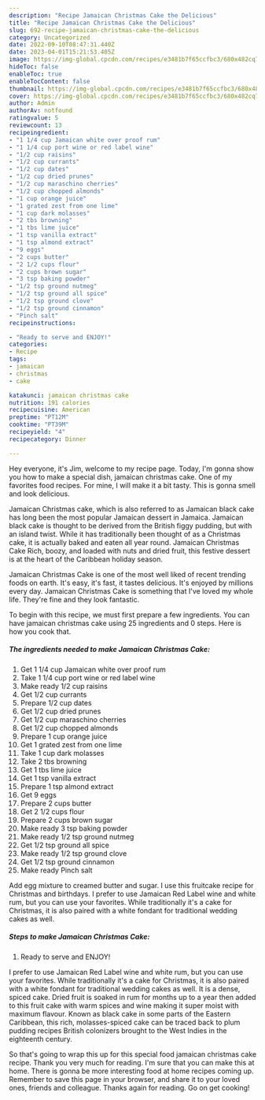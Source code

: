 ```yaml
---
description: "Recipe Jamaican Christmas Cake the Delicious"
title: "Recipe Jamaican Christmas Cake the Delicious"
slug: 692-recipe-jamaican-christmas-cake-the-delicious
category: Uncategorized
date: 2022-09-10T08:47:31.440Z
date: 2023-04-01T15:21:53.405Z
image: https://img-global.cpcdn.com/recipes/e3481b7f65ccfbc3/680x482cq70/jamaican-christmas-cake-recipe-main-photo.jpg
hideToc: false
enableToc: true
enableTocContent: false
thumbnail: https://img-global.cpcdn.com/recipes/e3481b7f65ccfbc3/680x482cq70/jamaican-christmas-cake-recipe-main-photo.jpg
cover: https://img-global.cpcdn.com/recipes/e3481b7f65ccfbc3/680x482cq70/jamaican-christmas-cake-recipe-main-photo.jpg
author: Admin
authorAv: notfound
ratingvalue: 5
reviewcount: 13
recipeingredient:
- "1 1/4 cup Jamaican white over proof rum"
- "1 1/4 cup port wine or red label wine"
- "1/2 cup raisins"
- "1/2 cup currants"
- "1/2 cup dates"
- "1/2 cup dried prunes"
- "1/2 cup maraschino cherries"
- "1/2 cup chopped almonds"
- "1 cup orange juice"
- "1 grated zest from one lime"
- "1 cup dark molasses"
- "2 tbs browning"
- "1 tbs lime juice"
- "1 tsp vanilla extract"
- "1 tsp almond extract"
- "9 eggs"
- "2 cups butter"
- "2 1/2 cups flour"
- "2 cups brown sugar"
- "3 tsp baking powder"
- "1/2 tsp ground nutmeg"
- "1/2 tsp ground all spice"
- "1/2 tsp ground clove"
- "1/2 tsp ground cinnamon"
- "Pinch salt"
recipeinstructions:

- "Ready to serve and ENJOY!"
categories:
- Recipe
tags:
- jamaican
- christmas
- cake

katakunci: jamaican christmas cake 
nutrition: 191 calories
recipecuisine: American
preptime: "PT12M"
cooktime: "PT39M"
recipeyield: "4"
recipecategory: Dinner

---
```



Hey everyone, it's Jim, welcome to my recipe page. Today, I'm gonna show you how to make a special dish, jamaican christmas cake. One of my favorites food recipes. For mine, I will make it a bit tasty. This is gonna smell and look delicious.

Jamaican Christmas cake, which is also referred to as Jamaican black cake has long been the most popular Jamaican dessert in Jamaica. Jamaican black cake is thought to be derived from the British figgy pudding, but with an island twist. While it has traditionally been thought of as a Christmas cake, it is actually baked and eaten all year round. Jamaican Christmas Cake Rich, boozy, and loaded with nuts and dried fruit, this festive dessert is at the heart of the Caribbean holiday season.

Jamaican Christmas Cake is one of the most well liked of recent trending foods on earth. It's easy, it's fast, it tastes delicious. It's enjoyed by millions every day. Jamaican Christmas Cake is something that I've loved my whole life. They're fine and they look fantastic.


To begin with this recipe, we must first prepare a few ingredients. You can have jamaican christmas cake using 25 ingredients and 0 steps. Here is how you cook that.

<!--inarticleads1-->

##### The ingredients needed to make Jamaican Christmas Cake:

1. Get 1 1/4 cup Jamaican white over proof rum
1. Take 1 1/4 cup port wine or red label wine
1. Make ready 1/2 cup raisins
1. Get 1/2 cup currants
1. Prepare 1/2 cup dates
1. Get 1/2 cup dried prunes
1. Get 1/2 cup maraschino cherries
1. Get 1/2 cup chopped almonds
1. Prepare 1 cup orange juice
1. Get 1 grated zest from one lime
1. Take 1 cup dark molasses
1. Take 2 tbs browning
1. Get 1 tbs lime juice
1. Get 1 tsp vanilla extract
1. Prepare 1 tsp almond extract
1. Get 9 eggs
1. Prepare 2 cups butter
1. Get 2 1/2 cups flour
1. Prepare 2 cups brown sugar
1. Make ready 3 tsp baking powder
1. Make ready 1/2 tsp ground nutmeg
1. Get 1/2 tsp ground all spice
1. Make ready 1/2 tsp ground clove
1. Get 1/2 tsp ground cinnamon
1. Make ready Pinch salt


Add egg mixture to creamed butter and sugar. I use this fruitcake recipe for Christmas and birthdays. I prefer to use Jamaican Red Label wine and white rum, but you can use your favorites. While traditionally it&#39;s a cake for Christmas, it is also paired with a white fondant for traditional wedding cakes as well. 

<!--inarticleads2-->

##### Steps to make Jamaican Christmas Cake:


1. Ready to serve and ENJOY!

I prefer to use Jamaican Red Label wine and white rum, but you can use your favorites. While traditionally it&#39;s a cake for Christmas, it is also paired with a white fondant for traditional wedding cakes as well. It is a dense, spiced cake. Dried fruit is soaked in rum for months up to a year then added to this fruit cake with warm spices and wine making it super moist with maximum flavour. Known as black cake in some parts of the Eastern Caribbean, this rich, molasses-spiced cake can be traced back to plum pudding recipes British colonizers brought to the West Indies in the eighteenth century. 

So that's going to wrap this up for this special food jamaican christmas cake recipe. Thank you very much for reading. I'm sure that you can make this at home. There is gonna be more interesting food at home recipes coming up. Remember to save this page in your browser, and share it to your loved ones, friends and colleague. Thanks again for reading. Go on get cooking!
